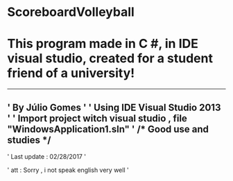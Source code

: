 # ScoreboardVolleyball
# This program made in C #, in IDE visual studio, created for a student friend of a university!

-------------------------------------------------------------------------
' By Júlio Gomes '
' Using IDE Visual Studio 2013 '
' Import project witch visual studio , file "WindowsApplication1.sln" '
/* Good use and studies */
--------------------------------------------------------------------------
' Last update : 02/28/2017 '

' att : Sorry , i not speak english very well '

